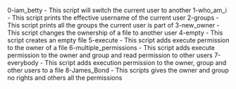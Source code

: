 0-iam_betty - This script will switch the current user to another
1-who_am_i - This script prints the effective username of the current user
2-groups - This script prints all the groups the current user is part of
3-new_owner - This script changes the ownership of a file to another user
4-empty - This script creates an empty file
5-execute - This script adds execute permission to the owner of a file
6-multiple_permissions - This script adds execute permission to the owner and group and read permission to other users
7-everybody - This script adds execution permission to the owner, group and other users to a file
8-James_Bond - This scripts gives the owner and group no rights and others all the permissions
